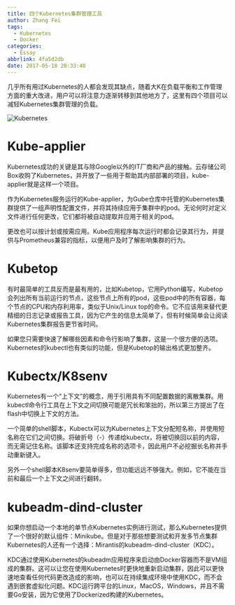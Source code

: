 ```yaml
---
title: 四个Kubernetes集群管理工具
author: Zhang Fei
tags:
  - Kubernetes
  - Docker
categories:
  - Essay
abbrlink: 4fa5d2db
date: 2017-05-18 20:33:40
---
```

几乎所有用过Kubernetes的人都会发现其缺点，随着大K在负载平衡和工作管理方面的重大改进，用户可以将注意力逐渐转移到其他地方了，这里有四个项目可以减轻Kubernetes集群管理的负载。

![Kubernetes](http://p1.pstatp.com/large/212f0004094fad2d1aa6)

# Kube-applier

Kubernetes成功的关键是其与除Google以外的IT厂商和产品的接触。云存储公司Box收购了Kubernetes，并开放了一些用于帮助其内部部署的项目，kube-applier就是这样一个项目。

作为Kubernetes服务运行的Kube-applier，为Gube仓库中托管的Kubernetes集群提供了一组声明性配置文件，并将其持续应用于集群中的pod。无论何时对定义文件进行任何更改，它们都将被自动提取并应用于相关的pod。

更改也可以按计划或按需应用。Kube应用程序每次运行时都会记录其行为，并提供与Prometheus兼容的指标，以便用户及时了解影响集群的行为。

# Kubetop

有时最简单的工具反而是最有用的，比如Kubetop，它用Python编写，Kubetop会列出所有当前运行的节点，这些节点上所有的pod，这些pod中的所有容器，每个节点的CPU和内存利用率，类似于Unix/Linux top的命令。它不应该用来替代更精细的日志记录或报告工具，因为它产生的信息太简单了，但有时候简单会让阅读Kubernetes集群报告更节省时间。

如果您只需要快速了解哪些因素和命令行影响了集群，这是一个很方便的选项。Kubernetes的kubectl也有类似的功能，但是Kubetop的输出格式更加整齐。

# Kubectx/K8senv

Kubernetes有一个“上下文”的概念，用于引用具有不同配置数据的离散集群。用kubectl命令行工具在上下文之间切换可能是冗长和笨拙的，所以第三方提出了在flash中切换上下文的方法。

一个简单的shell脚本，Kubectx可以为Kubernetes上下文分配短名称，并使用短名称在它们之间切换。将破折号（-）传递给kubectx，将被切换回以前的内容，而无需记住名称。该脚本还支持完成名称的选项卡，因此用户不必挖掘长名称并手动重新键入。

另外一个shell脚本K8senv要简单得多，但功能远远不够强大。例如，它不能在当前和最后一个上下文之间进行翻转。

# kubeadm-dind-cluster

如果你想启动一个本地的单节点Kubernetes实例进行测试，那么Kubernetes提供了一个很好的默认组件：Minikube。但是对于那些想要测试和开发多节点集群Kubernetes的人还有一个选择：Mirantis的kubeadm-dind-cluster（KDC）。

KDC通过使用Kubernetes的kubeadm应用程序来启动由Docker容器而不是VM组成的集群。这可以让您在使用Kubernetes时更快地重新启动集群，因此可以更快速地查看任何代码更改造成的影响，也可以在持续集成环境中使用KDC，而不会遇到嵌套虚拟化问题。KDC运行跨平台的Linux，MacOS，Windows，并且不需要Go安装，因为它使用了Dockerized构建的Kubernetes。